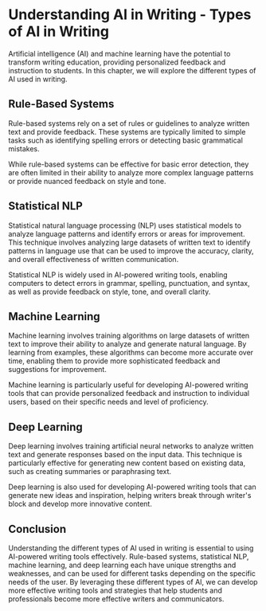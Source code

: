 Understanding AI in Writing - Types of AI in Writing
===============================================================

Artificial intelligence (AI) and machine learning have the potential to transform writing education, providing personalized feedback and instruction to students. In this chapter, we will explore the different types of AI used in writing.

Rule-Based Systems
------------------

Rule-based systems rely on a set of rules or guidelines to analyze written text and provide feedback. These systems are typically limited to simple tasks such as identifying spelling errors or detecting basic grammatical mistakes.

While rule-based systems can be effective for basic error detection, they are often limited in their ability to analyze more complex language patterns or provide nuanced feedback on style and tone.

Statistical NLP
---------------

Statistical natural language processing (NLP) uses statistical models to analyze language patterns and identify errors or areas for improvement. This technique involves analyzing large datasets of written text to identify patterns in language use that can be used to improve the accuracy, clarity, and overall effectiveness of written communication.

Statistical NLP is widely used in AI-powered writing tools, enabling computers to detect errors in grammar, spelling, punctuation, and syntax, as well as provide feedback on style, tone, and overall clarity.

Machine Learning
----------------

Machine learning involves training algorithms on large datasets of written text to improve their ability to analyze and generate natural language. By learning from examples, these algorithms can become more accurate over time, enabling them to provide more sophisticated feedback and suggestions for improvement.

Machine learning is particularly useful for developing AI-powered writing tools that can provide personalized feedback and instruction to individual users, based on their specific needs and level of proficiency.

Deep Learning
-------------

Deep learning involves training artificial neural networks to analyze written text and generate responses based on the input data. This technique is particularly effective for generating new content based on existing data, such as creating summaries or paraphrasing text.

Deep learning is also used for developing AI-powered writing tools that can generate new ideas and inspiration, helping writers break through writer's block and develop more innovative content.

Conclusion
----------

Understanding the different types of AI used in writing is essential to using AI-powered writing tools effectively. Rule-based systems, statistical NLP, machine learning, and deep learning each have unique strengths and weaknesses, and can be used for different tasks depending on the specific needs of the user. By leveraging these different types of AI, we can develop more effective writing tools and strategies that help students and professionals become more effective writers and communicators.

